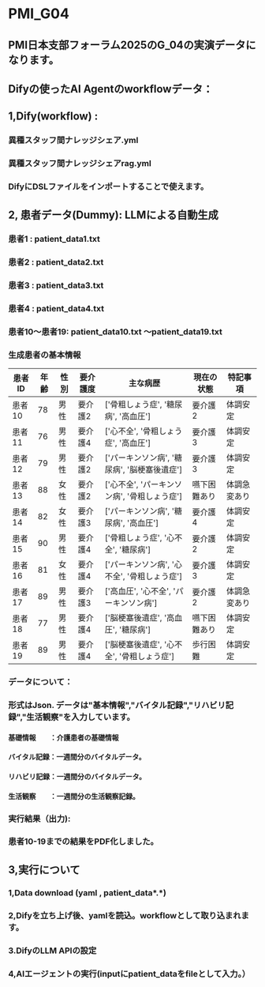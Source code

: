 # PMI_G04
## PMI日本支部フォーラム2025のG_04の実演データになります。
## Difyの使ったAI Agentのworkflowデータ：
## 1,Dify(workflow) :
### 異種スタッフ間ナレッジシェア.yml
### 異種スタッフ間ナレッジシェアrag.yml
### DifyにDSLファイルをインポートすることで使えます。
### 
## 2, 患者データ(Dummy): LLMによる自動生成
### 患者1 : patient_data1.txt
### 患者2 : patient_data2.txt
### 患者3 : patient_data3.txt
### 患者4 : patient_data4.txt
### 患者10～患者19:  patient_data10.txt ～patient_data19.txt
### 生成患者の基本情報
| 患者ID | 年齢 | 性別 | 要介護度 | 主な病歴 | 現在の状態 | 特記事項 |
|--------|------|------|-----------|---------------------------------------------|--------------|--------------|
| 患者10 | 78   | 男性 | 要介護2   | ['骨粗しょう症', '糖尿病', '高血圧']         | 要介護2      | 体調安定     |
| 患者11 | 76   | 男性 | 要介護4   | ['心不全', '骨粗しょう症', '高血圧']         | 要介護3      | 体調安定     |
| 患者12 | 79   | 男性 | 要介護2   | ['パーキンソン病', '糖尿病', '脳梗塞後遺症'] | 要介護3      | 体調安定     |
| 患者13 | 88   | 女性 | 要介護2   | ['心不全', 'パーキンソン病', '骨粗しょう症'] | 嚥下困難あり | 体調急変あり |
| 患者14 | 82   | 女性 | 要介護3   | ['パーキンソン病', '糖尿病', '高血圧']       | 要介護4      | 体調安定     |
| 患者15 | 90   | 男性 | 要介護4   | ['骨粗しょう症', '心不全', '糖尿病']         | 要介護2      | 体調安定     |
| 患者16 | 81   | 女性 | 要介護4   | ['パーキンソン病', '心不全', '骨粗しょう症'] | 要介護3      | 体調安定     |
| 患者17 | 89   | 男性 | 要介護3   | ['高血圧', '心不全', 'パーキンソン病']       | 要介護2      | 体調急変あり |
| 患者18 | 77   | 男性 | 要介護4   | ['脳梗塞後遺症', '高血圧', '糖尿病']         | 嚥下困難あり | 体調安定     |
| 患者19 | 89   | 男性 | 要介護4   | ['脳梗塞後遺症', '心不全', '骨粗しょう症']   | 歩行困難     | 体調安定     |
### データについて：
### 形式はJson. データは"基本情報","バイタル記録","リハビリ記録","生活観察"を入力しています。
#### 基礎情報　　：介護患者の基礎情報
#### バイタル記録：一週間分のバイタルデータ。
#### リハビリ記録：一週間分のバイタルデータ。
#### 生活観察　　：一週間分の生活観察記録。
### 実行結果（出力):
### 患者10-19までの結果をPDF化しました。

## 3,実行について
###   1,Data download (yaml , patient_data*.*)
###   2,Difyを立ち上げ後、yamlを読込。workflowとして取り込まれます。
###   3.DifyのLLM APIの設定
###   4,AIエージェントの実行(inputにpatient_dataをfileとして入力。）
###  
###
###

